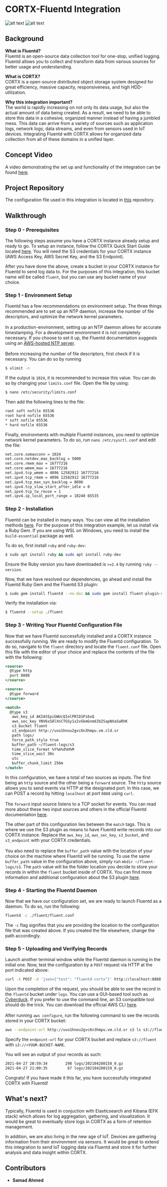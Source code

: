 # CORTX-Fluentd Integration

![alt text](https://github.com/fluent/fluentd-docs-gitbook/blob/53020426cdcfcb5a5f722031838ee1cb95b5a7a2/images/logo/Fluentd_horizontal.png)
![alt text](https://github.com/Seagate/cortx/blob/main/doc/images/cortx-logo.png)

## Background

**What is Fluentd?**<br/>
Fluentd is an open-source data collection tool for one-stop, unified logging. Fluentd allows you to collect and transform data from various sources for better usage and understanding.

**What is CORTX?**<br/>
CORTX is a open-source distributed object storage system designed for great efficiency, massive capacity, responsiveness, and high HDD-utilization.

**Why this integration important?**<br/>
The world is rapidly increasing on not only its data usage, but also the actual amount of data being created. As a result, we need to be able to store this data in a cohesive, organized manner instead of having a jumbled mess. This data can arrive from a variety of sources such as application logs, network logs, data streams, and even from sensors used in IoT devices.
Integrating Fluentd with CORTX allows for organized data collection from all of these domains in a unified layer.

## Concept Video
A video demonstrating the set up and functionality of the integration can be found [here](https://www.loom.com/share/833a9eb79b594354a903d86dcbd4aecb).

## Project Repository
The configuration file used in this integration is located in [this](https://github.com/sahmed007/cortx-fluentd-config) repository.

## Walkthrough

### Step 0 - Prerequisites
The following steps assume you have a CORTX instance already setup and ready to go. To setup an instance, follow the CORTX Quick Start Guide located [here](https://github.com/Seagate/cortx/blob/main/QUICK_START.md). You will need the S3 credentials for your CORTX instance (AWS Access Key, AWS Secret Key, and the S3 Endpoint).

After you have done the above, create a bucket in your CORTX instance for Fluentd to send log data to. For the purposes of this integration, this bucket name will be called ```fluent```, but you can use any bucket name of your choice.

### Step 1 - Environment Setup
Fluentd has a few recommendations on environment setup. The three things recommended are to set up an NTP daemon, increase the number of file descriptors, and optimize the network kernel parameters.
<br/><br/>In a production-environment, setting up an NTP daemon allows for accurate timestamping.
For a development environment it is not completely necessary. If you choose to set it up, the Fluentd documentation suggests using an [AWS-hosted NTP server](https://docs.aws.amazon.com/AWSEC2/latest/UserGuide/set-time.html).
<br/><br/>Before increasing the number of file descriptors, first check if it is necessary. You can do so by running

```BASH
$ ulimit -n
```

If the output is ```1024```, it is recommended to increase this value. You can do so by changing your ```limits.conf``` file. Open the file by using:
```BASH
$ nano /etc/security/limits.conf
```
Then add the following lines to the file:
```BASH
root soft nofile 65536
root hard nofile 65536
* soft nofile 65536
* hard nofile 65536
```
Finally, environments with multiple Fluentd instances, you need to optimize network kernel parameters. To do so, run ```nano /etc/sysctl.conf``` and edit the file:
```BASH
net.core.somaxconn = 1024
net.core.netdev_max_backlog = 5000
net.core.rmem_max = 16777216
net.core.wmem_max = 16777216
net.ipv4.tcp_wmem = 4096 12582912 16777216
net.ipv4.tcp_rmem = 4096 12582912 16777216
net.ipv4.tcp_max_syn_backlog = 8096
net.ipv4.tcp_slow_start_after_idle = 0
net.ipv4.tcp_tw_reuse = 1
net.ipv4.ip_local_port_range = 10240 65535
```

### Step 2 - Installation
Fluentd can be installed in many ways. You can view all the installation methods [here](https://docs.fluentd.org/installation). For the purpose of this integration example, let us install via a Ruby Gem. If you are using WSL on Windows, you need to install the ```build-essential``` package as well.

To do so, first install ```ruby``` and ```ruby-dev```:
```BASH
$ sudo apt install ruby && sudo apt install ruby-dev
```

Ensure the Ruby version you have downloaded is ```>=2.4``` by running ```ruby --version```.

Now, that we have resolved our dependencies, go ahead and install the Fluentd Ruby Gem and the Fluentd S3 plugin:
```BASH
$ sudo gem install fluentd --no-doc && sudo gem install fluent-plugin-s3
```

Verify the installation via:
```BASH
$ fluentd --setup ./fluent
```

### Step 3 - Writing Your Fluentd Configuration File
Now that we have Fluentd successfully installed and a CORTX instance successfully running. We are ready to modify the Fluentd configuration. To do so, navigate to the ```fluent``` directory and locate the ```fluent.conf``` file. Open this file with the editor of your choice and replace the contents of the file with the following:

```XML
<source>
  @type http
  port 8888
</source>

<source>
  @type forward
</source>

<match>
  @type s3
   aws_key_id AKIAtEpiGWUcQIelPRlD1Pi6xQ
   aws_sec_key YNV6xS8lXnCTGSy1x2vGkmGnmdJbZSapNXaSaRhK
   s3_bucket fluent
   s3_endpoint http://uvo1hnou2gvc6n3hmpu.vm.cld.sr
   path logs/
   force_path_style true
   buffer_path ~/fluent-logs/s3
   time_slice_format %Y%m%d%H%M
   time_slice_wait 30s
   utc
   buffer_chunk_limit 256m
</match>
```

In this configuration, we have a total of two sources as inputs. The first being an `http` source and the other being a ```forward``` source. The `http` source allows you to send events via HTTP at the designated port. In this case, we can POST a record by hitting ```localhost``` at port ```8888``` using ```curl```. <br/><br/>The ```forward``` input source listens to a TCP socket for events. You can read more about these two input sources and others in the official Fluentd documentation [here](https://docs.fluentd.org/input).

The other part of this configuration lies between the ```match``` tags. This is where we use the S3 plugin as means to have Fluentd write records into our CORTX instance. Replace the `aws_key_id`, `aws_sec_key`, `s3_bucket`, and `s3_endpoint` with your CORTX credentials. <br/><br/> You also need to replace the `buffer_path` value with the location of your choice on the machine where Fluentd will be running. To use the same `buffer_path` value in the configuration above, simply run `mkdir ~/fluent-logs/s3`. The `path` value will be the folder location you decide to store your records in within the `fluent` bucket inside of CORTX. You can find more information and additional configuration about the S3 plugin [here](https://docs.fluentd.org/output/s3).

### Step 4 - Starting the Fluentd Daemon
Now that we have our configuration set, we are ready to launch Fluentd as a daemon. To do so, run the following:
```BASH
fluentd -c ./fluent/fluent.conf
```
The `-c` flag signifies that you are providing the location to the configuration file that was created above. If you created the file elsewhere, change the path accordingly.

### Step 5 - Uploading and Verifying Records
Launch another terminal window while the Fluentd daemon is running in the initial one. Now, test the configuration by a `POST` request via HTTP at the port indicated above:

```BASH
curl -X POST -d 'json={"test": "fluentd-cortx"}' http://localhost:8888
```

Upon the completion of the request, you should be able to see the record in the `fluentd` bucket under `logs`. You can use a GUI-based tool such as [Cyberduck](https://cyberduck.io/). If you prefer to use the command line, an S3 compatible tool should do the trick. You can download the official AWS CLI [here](https://aws.amazon.com/cli/). <br/><br/>After running ```aws configure```, run the following command to see the records stored in your CORTX bucket:

```BASH
aws --endpoint-url http://uvo1hnou2gvc6n3hmpu.vm.cld.sr s3 ls s3://fluent --recursive
```
Specify the ```endpoint-url``` for your CORTX bucket and replace ```s3://fluent``` with ```s3://<YOUR-BUCKET-NAME```.

You will see an output of your records as such:
```BASH
2021-04-27 20:59:34        298 logs/202104280158_0.gz
2021-04-27 21:00:35         67 logs/202104280159_0.gz
```

Congrats! If you have made it this far, you have successfully integrated CORTX with Fluentd!

## What's next?
Typically, Fluentd is used in conjuction with Elasticsearch and Kibana (EFK stack) which allows for log aggregation, gathering, and visualization. It would be great to eventually store logs in CORTX as a form of retention management.

In addition, we are also living in the new age of IoT. Devices are gathering information from their environment via sensors. It would be great to extend this integration to send IoT logging data via Fluentd and store it for further analysis and data insight within CORTX.

## Contributors
- **Samad Ahmed**
